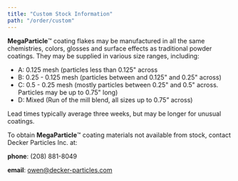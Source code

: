 ```yaml
---
title: "Custom Stock Information"
path: "/order/custom"
---
```


**MegaParticle**™ coating flakes may be manufactured in all the same
chemistries, colors, glosses and surface effects as traditional powder
coatings. They may be supplied in various size ranges, including:
+ A: 0.125 mesh (particles less than 0.125" across
+ B: 0.25 - 0.125 mesh (particles between and 0.125" and 0.25" across)
+ C: 0.5 - 0.25 mesh (mostly particles between 0.25" and 0.5" across. Particles may be up to 0.75" long)
+ D: Mixed (Run of the mill blend, all sizes up to 0.75” across)

Lead times typically average three weeks, but may be longer for
unusual coatings.

To obtain **MegaParticle**™ coating materials not available from stock, contact Decker Particles Inc. at:

**phone**: (208) 881-8049

**email**: owen@decker-particles.com

